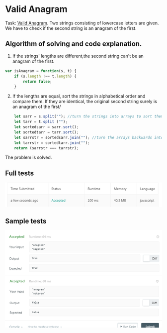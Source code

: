 # Valid Anagram
Task: [Valid Anagram](https://leetcode.com/problems/valid-anagram/). Two strings consisting of lowercase letters are given. 
We have to check if the second string is an anagram of the first.

## Algorithm of solving and code explanation.
1. If the strings' lengths are different,the second string can't be an anagram of the first.
```javascript
var isAnagram = function(s, t) {
    if (s.length !== t.length) {
        return false;
    }
```
2. If the lengths are equal, sort the strings in alphabetical order and compare them. 
If they are identical, the original second string surely is an anagram of the first/
```javascript
    let sarr = s.split(""); //turn the strings into arrays to sort them
    let tarr = t.split ("");
    let sortedsarr = sarr.sort(); 
    let sortedtarr = tarr.sort();
    let sarrstr = sortedsarr.join(""); //turn the arrays backwards into the strings
    let tarrstr = sortedtarr.join("");
    return (sarrstr === tarrstr);
```
The problem is solved.

## Full tests
![full tests](https://github.com/alisa-rogers/solved-leetcode-problems/blob/master/valid%20anagram/full.PNG)
## Sample tests
![sample tests1](https://github.com/alisa-rogers/solved-leetcode-problems/blob/master/valid%20anagram/sample1.PNG)
![sample tests2](https://github.com/alisa-rogers/solved-leetcode-problems/blob/master/valid%20anagram/sample2.PNG)
